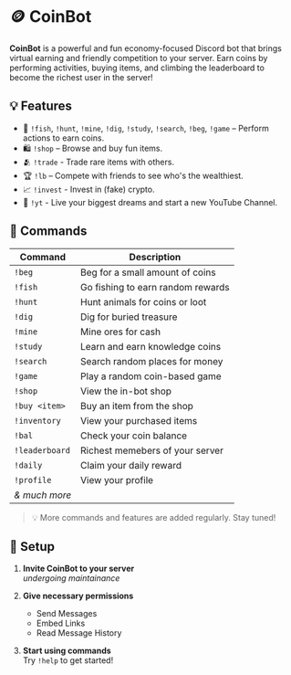 # 🪙 CoinBot

**CoinBot** is a powerful and fun economy-focused Discord bot that brings virtual earning and friendly competition to your server. Earn coins by performing activities, buying items, and climbing the leaderboard to become the richest user in the server!

## 💡 Features

- 🎣 `!fish`, `!hunt`, `!mine`, `!dig`, `!study`, `!search`, `!beg`, `!game` – Perform actions to earn coins.
- 🛍️ `!shop` – Browse and buy fun items.
- 🫂 `!trade` - Trade rare items with others.
- 🏆 `!lb` – Compete with friends to see who's the wealthiest.
- 📈 `!invest` - Invest in (fake) crypto.
- 🔴 `!yt` - Live your biggest dreams and start a new YouTube Channel.

## 📜 Commands

| Command     | Description                            |
|-------------|----------------------------------------|
| `!beg`      | Beg for a small amount of coins        |
| `!fish`     | Go fishing to earn random rewards      |
| `!hunt`     | Hunt animals for coins or loot         |
| `!dig`      | Dig for buried treasure                |
| `!mine`     | Mine ores for cash                     |
| `!study`    | Learn and earn knowledge coins         |
| `!search`   | Search random places for money         |
| `!game`     | Play a random coin-based game          |
| `!shop`     | View the in-bot shop                   |
| `!buy <item>` | Buy an item from the shop            |
| `!inventory`| View your purchased items              |
| `!bal`      | Check your coin balance                |
| `!leaderboard` | Richest memebers of your server     |
| `!daily`    | Claim your daily reward                |
| `!profile`  | View your profile                      |
| *& much more*|                                       |

> 💡 More commands and features are added regularly. Stay tuned!

## 📌 Setup

1. **Invite CoinBot to your server**  
   *undergoing maintainance*

2. **Give necessary permissions**  
   - Send Messages  
   - Embed Links  
   - Read Message History

3. **Start using commands**  
   Try `!help` to get started!
